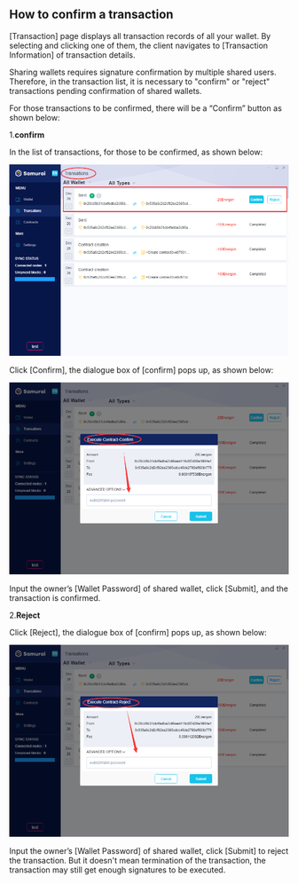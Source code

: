 
## <a name="comfire_txs"></a>How to confirm a transaction

[Transaction] page displays all transaction records of all your wallet. By selecting and clicking one of them, the client navigates to [Transaction Information] of transaction details.

Sharing wallets requires signature confirmation by multiple shared users. Therefore, in the transaction list, it is necessary to "confirm" or "reject" transactions pending confirmation of shared wallets.

For those transactions to be confirmed, there will be a “Confirm” button as shown below:

1.**confirm**

In the list of transactions, for those to be confirmed, as shown below:

![Image text](image/Transactions_confirm.png)

Click [Confirm], the dialogue box of [confirm] pops up, as shown below:

![Image text](image/Execute_Contract.png)

Input the owner’s [Wallet Password] of shared wallet, click [Submit], and the transaction is confirmed.

2.**Reject**

Click [Reject],  the dialogue box of [confirm] pops up, as shown below:

![Image text](image/Execute_contract_reject.png)

Input the owner’s [Wallet Password] of shared wallet, click [Submit] to reject the transaction. But it doesn't mean termination of the transaction, the transaction may still get enough signatures to be executed. 


